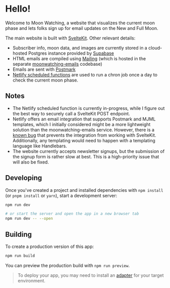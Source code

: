 # Hello!

Welcome to Moon Watching, a website that visualizes the current moon phase and lets folks sign up for email updates on the New and Full Moon.

The main website is built with [SvelteKit](https://kit.svelte.dev/). Other relevant details:

- Subscriber info, moon data, and images are currently stored in a cloud-hosted Postgres instance provided by [Supabase](https://supabase.com/)
- HTML emails are compiled using [Mailing](https://www.mailing.run/) (which is hosted in the separate [moonwatching-emails](https://github.com/tinykite/moonwatching-emails) codebase)
- Emails are sent with [Postmark](https://postmarkapp.com/)
- [Netlify scheduled functions](https://docs.netlify.com/functions/scheduled-functions/) are used to run a chron job once a day to check the current moon phase.

## Notes

- The Netlify scheduled function is currently in-progress, while I figure out the best way to securely call a SvelteKit POST endpoint.
- Netlify offers an email integration that supports Postmark and MJML templates, which I initially considered might be a more lightweight solution than the moonwatching-emails service. However, there is a [known bug](https://github.com/sveltejs/kit/issues/8903) that prevents the integration from working with SvelteKit. Additionally, any templating would need to happen with a templating language like Handlebars.
- The website currently accepts newsletter signups, but the submission of the signup form is rather slow at best. This is a high-priority issue that will also be fixed.

## Developing

Once you've created a project and installed dependencies with `npm install` (or `pnpm install` or `yarn`), start a development server:

```bash
npm run dev

# or start the server and open the app in a new browser tab
npm run dev -- --open
```

## Building

To create a production version of this app:

```bash
npm run build
```

You can preview the production build with `npm run preview`.

> To deploy your app, you may need to install an [adapter](https://kit.svelte.dev/docs/adapters) for your target environment.
